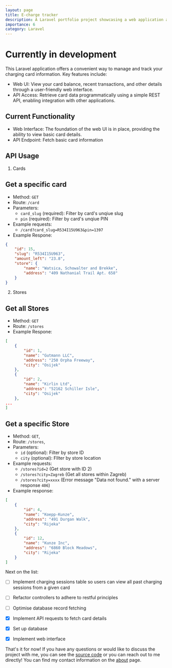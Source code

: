 ```yaml
---
layout: page
title: E-charge tracker
description: A Laravel portfolio project showcasing a web application and API for tracking and verifying charging cards.
importance: 6
category: Laravel
---
```


# Currently in development

This Laravel application offers a convenient way to manage and track your charging card information.  Key features include:

- Web UI: View your card balance, recent transactions, and other details through a user-friendly web interface.
- API Access: Retrieve card data programmatically using a simple REST API, enabling integration with other applications.

## Current Functionality

- Web Interface: The foundation of the web UI is in place, providing the ability to view basic card details.
- API Endpoint: Fetch basic card information

## API Usage

1. Cards

## Get a specific card

- Method: `GET`
- Route: `/card`
- Parameters:
    - `card_slug` (required): Filter by card's unqiue slug
    - `pin` (required): Filter by card's unqiue PIN
- Example requests:
    - `/card?card_slug=R534I15U963&pin=1397`
- Example Respone:
```json
{
    "id": 15,
    "slug": "R534I15U963",
    "amount_left": "23.8",
    "store": {
        "name": "Watsica, Schowalter and Brekke",
        "address": "409 Nathanial Trail Apt. 658"
    }
}
```

2. Stores

## Get all Stores

- Method: `GET`
- Route: `/stores`
- Example Respone:
```json
[
    {
        "id": 1,
        "name": "Gutmann LLC",
        "address": "250 Orpha Freeway",
        "city": "Osijek"
    },
    {
        "id": 2,
        "name": "Kirlin Ltd",
        "address": "52162 Schiller Isle",
        "city": "Osijek"
    },
...
]
```

## Get a specific Store
- Method: `GET`,
- Route: `/stores`,
- Parameters:
    - `id` (optional): Filter by store ID
    - `city` (optional): FIlter by store location
- Example requests:
    - `/stores?id=2` (Get store with ID 2)
    - `/stores?city=Zagreb` (Get all stores within Zagreb)
    - `/stores?city=xxxx` (Error message "Data not found." with a server response `406`)
- Example response:
```json
[
    {
        "id": 4,
        "name": "Koepp-Kunze",
        "address": "491 Durgan Walk",
        "city": "Rijeka"
    },
    {
        "id": 12,
        "name": "Kunze Inc",
        "address": "6860 Block Meadows",
        "city": "Rijeka"
    }
]
```


Next on the list:
- [ ] Implement charging sessions table so users can view all past charging sessions from a given card
- [ ] Refactor controllers to adhere to restful principles
- [ ] Optimise database record fetching
- [x] Implement API requests to fetch card details
- [x] Set up database
- [x] Implement web interface


That's it for now! If you have any questions or would like to discuss the project with me, you can see the [source code](https://github.com/gitnjole/e-charge-tracker) or you can reach out to me directly! You can find my contact information on the [about](https://gitnjole.github.io/) page.
